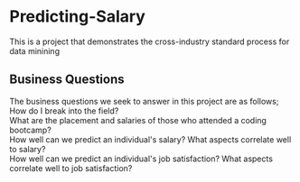 # Predicting-Salary
This is a project that demonstrates the cross-industry standard process for data minining

## Business Questions
The business questions we seek to answer in this project are as follows;\
  How do I break into the field?\
  What are the placement and salaries of those who attended a coding bootcamp?\
  How well can we predict an individual's salary? What aspects correlate well to salary?\
  How well can we predict an individual's job satisfaction? What aspects correlate well to job satisfaction?
